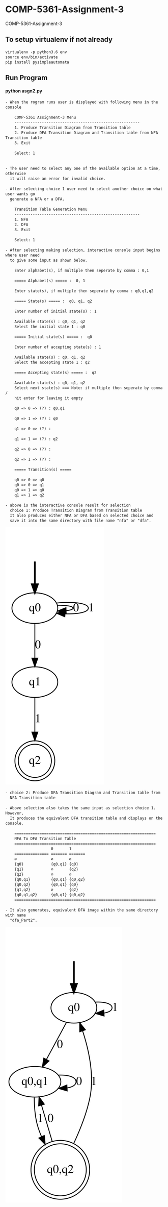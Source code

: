 # COMP-5361-Assignment-3
COMP-5361-Assignment-3

## To setup virtualenv if not already
    
    virtualenv -p python3.6 env
    source env/bin/activate
    pip install pysimpleautomata 

## Run Program
#### python asgn2.py

    - When the rogram runs user is displayed with following menu in the console
    
        COMP-5361 Assignment-3 Menu
        -------------------------------------------------------
        1. Produce Transition Diagram from Transition table
        2. Produce DFA Transition Diagram and Transition table from NFA Transition table
        3. Exit
        
        Select: 1


    - The user need to select any one of the available option at a time, otherwise 
      it will raise an error for invalid choice.

    - After selecting choice 1 user need to select another choice on what user wants go 
      generate a NFA or a DFA.

        Transition Table Generation Menu
        -------------------------------------------------------
        1. NFA
        2. DFA
        3. Exit
        
        Select: 1
    
    - After selecting making selection, interactive console input begins where user need
      to give some input as shown below.
        
        Enter alphabet(s), if multiple then seperate by comma : 0,1

        ===== Alphabet(s) ===== :  0, 1
        
        Enter state(s), if multiple then seperate by comma : q0,q1,q2
        
        ===== State(s) ===== :  q0, q1, q2
        
        Enter number of initial state(s) : 1
        
        Available state(s) : q0, q1, q2
        Select the initial state 1 : q0
        
        ===== Initial state(s) ===== :  q0
        
        Enter number of accepting state(s) : 1
        
        Available state(s) : q0, q1, q2
        Select the accepting state 1 : q2
        
        ===== Accepting state(s) ===== :  q2
        
        Available state(s) : q0, q1, q2
        Select next state(s) === Note: if multiple then seperate by comma / 
        hit enter for leaving it empty
        
        q0 => 0 => (?) : q0,q1
        
        q0 => 1 => (?) : q0
        
        q1 => 0 => (?) : 
        
        q1 => 1 => (?) : q2 
        
        q2 => 0 => (?) : 
        
        q2 => 1 => (?) : 
        
        ===== Transition(s) =====

        q0 => 0 => q0
        q0 => 0 => q1
        q0 => 1 => q0
        q1 => 1 => q2

    - above is the interactive console result for selection 
      choice 1: Produce Transition Diagram from Transition table 
      It also produces either NFA or DFA based on selected choice and 
      save it into the same directory with file name "nfa" or "dfa".
   
   ![NFA](https://github.com/ypandya614929/COMP-5361-Assignment-3/blob/main/nfa.dot.svg?raw=true)
   
    - choice 2: Produce DFA Transition Diagram and Transition table from 
      NFA Transition table

    - Above selection also takes the same input as selection choice 1. However,
      It produces the equivalent DFA transition table and displays on the console.
      
        ==============================================================
        NFA To DFA Transition Table
        ==============================================================
                        0       1      
        =============== ======= =======
        ∅               ∅       ∅      
        {q0}            {q0,q1} {q0}   
        {q1}            ∅       {q2}   
        {q2}            ∅       ∅      
        {q0,q1}         {q0,q1} {q0,q2}
        {q0,q2}         {q0,q1} {q0}   
        {q1,q2}         ∅       {q2}   
        {q0,q1,q2}      {q0,q1} {q0,q2}
        ==============================================================

    - It also generates, equivalent DFA image within the same directory with name
      "dfa_Part2".
   
   ![NFA to Equivalent DFA](https://github.com/ypandya614929/COMP-5361-Assignment-3/blob/main/dfa_Part2.dot.svg?raw=true)
